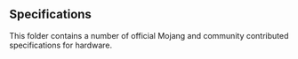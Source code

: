 ## Specifications

This folder contains a number of official Mojang and community contributed specifications for hardware.

